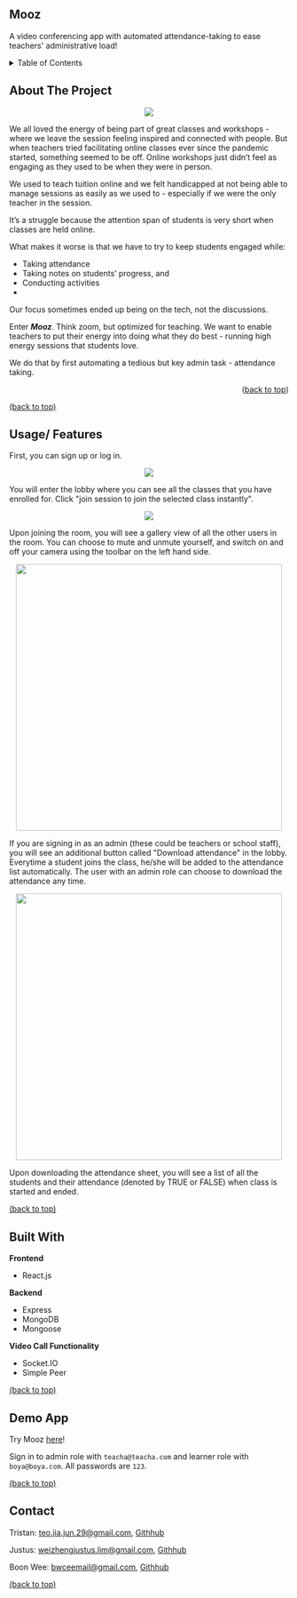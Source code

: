## Mooz

A video conferencing app with automated attendance-taking to ease teachers' administrative load!

<details>
  <summary> Table of Contents </summary>
  
- [About The Project](#about-the-project) 
- [Usage/ Features](#usage-features)
- [Built With](#built-with)
- [Demo App](#demo-app)
- [Contact](#contact)
  
</details>

## About The Project

<div align="center">
  <img src="https://user-images.githubusercontent.com/90031266/163418556-ebb32c65-cb2c-4930-8d6e-e8f301415cb8.png" />
</div>

We all loved the energy of being part of great classes and workshops - where we leave the session feeling inspired and connected with people. But when teachers tried facilitating online classes ever since the pandemic started, something seemed to be off. Online workshops just didn’t feel as engaging as they used to be when they were in person. 

We used to teach tuition online and we felt handicapped at not being able to manage sessions as easily as we used to - especially if we were the only teacher in the session. 

It’s a struggle because the attention span of students is very short when classes are held online. 

What makes it worse is that we have to try to keep students engaged while:
 - Taking attendance
 - Taking notes on students’ progress, and
 - Conducting activities
 - 
Our focus sometimes ended up being on the tech, not the discussions. 

Enter _**Mooz**_. Think zoom, but optimized for teaching. We want to enable teachers to put their energy into doing what they do best - running high energy sessions that students love. 

We do that by first automating a tedious but key admin task - attendance taking.

<p align="right">(<a href="#top">back to top</a>)</p>

[(back to top)](#mooz)
## Usage/ Features

First, you can sign up or log in.

<div align="center">
  <img src="https://user-images.githubusercontent.com/90031266/163424237-a6587544-f8b0-42a7-8a08-ed9adf4b3b17.gif" />
</div>

You will enter the lobby where you can see all the classes that you have enrolled for. Click "join session to join the selected class instantly".

<div align="center">
  <img src="https://user-images.githubusercontent.com/90031266/163424187-8c1c4e15-0320-4a09-ac90-a972df9845be.gif" />
</div>

Upon joining the room, you will see a gallery view of all the other users in the room. You can choose to mute and unmute yourself, and switch on and off your camera using the toolbar on the left hand side.

<div align="center">
  <img src="https://user-images.githubusercontent.com/90031266/163424819-502f2604-9fe7-466e-ae79-def3277d33c3.png" width="480px" />
</div>

If you are signing in as an admin (these could be teachers or school staff), you will see an additional button called "Download attendance" in the lobby. Everytime a student joins the class, he/she will be added to the attendance list automatically. The user with an admin role can choose to download the attendance any time. 

<div align="center">
  <img src="https://user-images.githubusercontent.com/90031266/163425014-24147b3a-1e68-4cd8-bdbe-5fb41e9b4f67.png" width="480px" />
</div>

Upon downloading the attendance sheet, you will see a list of all the students and their attendance (denoted by TRUE or FALSE) when class is started and ended.

[(back to top)](#mooz)
## Built With
**Frontend**
- React.js

**Backend**
- Express
- MongoDB
- Mongoose

**Video Call Functionality**
- Socket.IO
- Simple Peer

[(back to top)](#mooz)
## Demo App
Try Mooz [here](https://mooz-sg.herokuapp.com/)!

Sign in to admin role with `teacha@teacha.com` and learner role with `boya@boya.com`. All passwords are `123`.

[(back to top)](#mooz)
## Contact
Tristan: teo.jia.jun.29@gmail.com, [Githhub](https://github.com/jjiajun)

Justus: weizhengjustus.lim@gmail.com, [Githhub](https://github.com/wzjustuslim)

Boon Wee: bwceemail@gmail.com, [Githhub](https://github.com/bwcee)

[(back to top)](#mooz)

